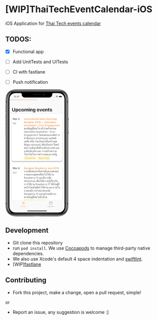 # [WIP]ThaiTechEventCalendar-iOS
iOS Application for [Thai Tech events calendar](https://github.com/ThaiProgrammer/tech-events-calendar)

## TODOS:
- [x] Functional app
- [ ] Add UnitTests and UITests
- [ ] CI with fastlane
- [ ] Push notification


![](https://raw.githubusercontent.com/kindraywind/ThaiTechEventCalendar-iOS/master/screenshots/ss1.png)

## Development
- Git clone this repository
- run `pod install`. We use [Cocoapods](http://cocoapods.org) to manage third-party native dependencies.
- We also use Xcode's default 4 space indentation and [swiftlint](https://github.com/realm/SwiftLint).
- [WIP][fastlane](https://fastlane.tools)

## Contributing
- Fork this project, make a change, open a pull request, simple!

or

- Report an issue, any suggestion is welcome :]
